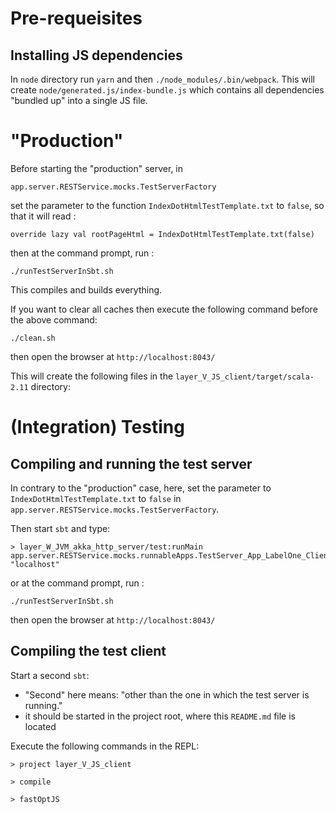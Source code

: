 
# Pre-requeisites

## Installing JS dependencies

In `node` directory run `yarn`
and then `./node_modules/.bin/webpack`. This will create
`node/generated.js/index-bundle.js` which contains all dependencies "bundled up"
into a single JS file.

# "Production"

Before starting the "production" server, in

```
app.server.RESTService.mocks.TestServerFactory
```

 set the parameter to the function
   `IndexDotHtmlTestTemplate.txt` to  `false`, so that it will read :


```
override lazy val rootPageHtml = IndexDotHtmlTestTemplate.txt(false)
```



then at the command prompt, run :
```
./runTestServerInSbt.sh
```
This compiles and builds everything.

If you want to clear all caches then execute the following command before the above command:
```
./clean.sh
```

then open the browser at `http://localhost:8043/`

This will create the following files in the `layer_V_JS_client/target/scala-2.11` directory:


# (Integration) Testing

## Compiling and running the test server

In contrary to the "production" case, here, set the parameter to `IndexDotHtmlTestTemplate.txt` to `false`
in `app.server.RESTService.mocks.TestServerFactory`.

Then start `sbt` and type:

```
> layer_W_JVM_akka_http_server/test:runMain app.server.RESTService.mocks.runnableApps.TestServer_App_LabelOne_ClientTesting "localhost"
```

or at the command prompt, run :
```
./runTestServerInSbt.sh
```

then open the browser at `http://localhost:8043/`

## Compiling the test client

Start a second `sbt`:
  - "Second" here means: "other than the one in which the test server is running."
  -  it should be started in the project root, where this `README.md` file is located

  Execute the following commands in the REPL:

```
> project layer_V_JS_client

> compile

> fastOptJS
```

